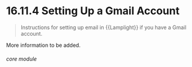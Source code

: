 #    16.11.4 Setting Up a Gmail Account

> Instructions for setting up email in {{Lamplight}} if you have a Gmail account. 

More information to be added.



###### core module
